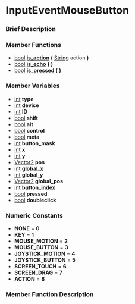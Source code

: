 #  InputEventMouseButton  

###  Brief Description  


###  Member Functions 
  * [bool](class_bool)  **[is_action](#is_action)**  **(** [String](class_string) action  **)**
  * [bool](class_bool)  **[is_echo](#is_echo)**  **(** **)**
  * [bool](class_bool)  **[is_pressed](#is_pressed)**  **(** **)**

###  Member Variables  
  * [int](class_int) **type**
  * [int](class_int) **device**
  * [int](class_int) **ID**
  * [bool](class_bool) **shift**
  * [bool](class_bool) **alt**
  * [bool](class_bool) **control**
  * [bool](class_bool) **meta**
  * [int](class_int) **button_mask**
  * [int](class_int) **x**
  * [int](class_int) **y**
  * [Vector2](class_vector2) **pos**
  * [int](class_int) **global_x**
  * [int](class_int) **global_y**
  * [Vector2](class_vector2) **global_pos**
  * [int](class_int) **button_index**
  * [bool](class_bool) **pressed**
  * [bool](class_bool) **doubleclick**

###  Numeric Constants  
  * **NONE** = **0**
  * **KEY** = **1**
  * **MOUSE_MOTION** = **2**
  * **MOUSE_BUTTON** = **3**
  * **JOYSTICK_MOTION** = **4**
  * **JOYSTICK_BUTTON** = **5**
  * **SCREEN_TOUCH** = **6**
  * **SCREEN_DRAG** = **7**
  * **ACTION** = **8**

###  Member Function Description  
